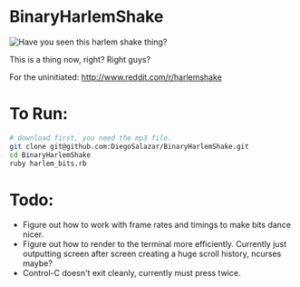 BinaryHarlemShake
=================

![Have you seen this harlem shake thing?](http://i.imgur.com/5CKyDK3.png)

This is a thing now, right? Right guys?

For the uninitiated:
http://www.reddit.com/r/harlemshake

To Run:
=======
```bash
# download first, you need the mp3 file.
git clone git@github.com:DiegoSalazar/BinaryHarlemShake.git
cd BinaryHarlemShake
ruby harlem_bits.rb
```

Todo:
=====

* Figure out how to work with frame rates and timings to make bits dance nicer.
* Figure out how to render to the terminal more efficiently. Currently just outputting screen after screen creating a huge scroll history, ncurses maybe?
* Control-C doesn't exit cleanly, currently must press twice.
